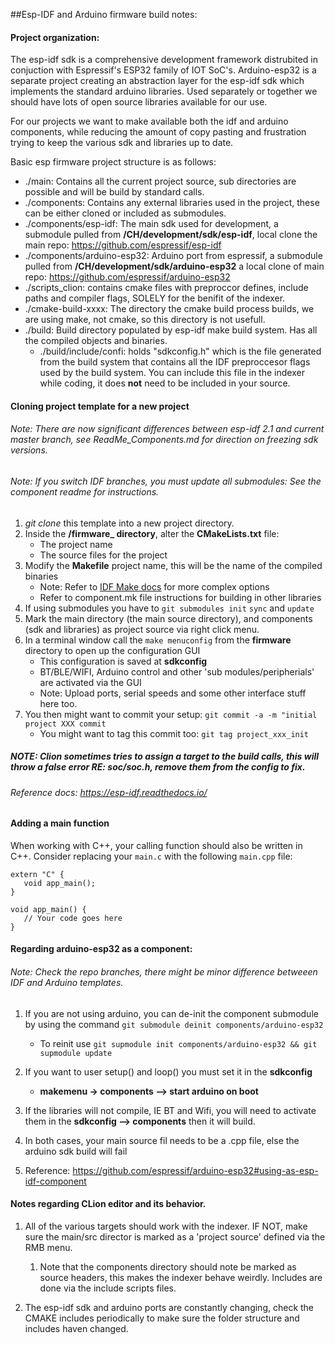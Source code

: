 ##Esp-IDF and Arduino firmware build notes:

#### Project organization:

The esp-idf sdk is a comprehensive development framework distrubited in conjuction with Espressif's 
ESP32 family of IOT SoC's. Arduino-esp32 is a separate project creating an abstraction layer for the esp-idf sdk 
which implements the standard arduino libraries.  Used separately or together we should have lots of open source
libraries available for our use.

For our projects we want to make available both the idf and arduino components, while reducing the amount of copy pasting and
frustration trying to keep the various sdk and libraries up to date.

Basic esp firmware project structure is as follows:
* ./main: Contains all the current project source, sub directories are possible and will be build by standard calls.
* ./components: Contains any external libraries used in the project, these can be either cloned or included as submodules.
* ./components/esp-idf: The main sdk used for development, a submodule pulled from **/CH/development/sdk/esp-idf**, local clone the main repo: https://github.com/espressif/esp-idf
* ./components/arduino-esp32: Arduino port from espressif, a submodule pulled from **/CH/development/sdk/arduino-esp32** a local clone of main repo: https://github.com/espressif/arduino-esp32
* ./scripts_clion: contains cmake files with preproccor defines, include paths and compiler flags, SOLELY for the benifit of the indexer.
* ./cmake-build-xxxx: The directory the cmake build process builds, we are using make, not cmake, so this directory is not usefull.
* ./build: Build directory populated by esp-idf make build system. Has all the compiled objects and binaries.
    * ./build/include/confi: holds "sdkconfig.h" which is the file generated from the build system that contains all the IDF preproccesor
     flags used by the build system.  You can include this file in the indexer while coding, it does **not** need to be included in your source.


#### Cloning project template for a new project

###### Note: There are now significant differences between esp-idf 2.1 and current master branch, see ReadMe_Components.md for direction on freezing sdk versions.

###### Note: If you switch IDF branches, you must update all submodules: See the component readme for instructions.

1) *git clone* this template into a new project directory.
2) Inside the **/firmware_ directory**, alter the **CMakeLists.txt** file:
    * The project name
    * The source files for the project
3) Modify the **Makefile** project name, this will be the name of the compiled binaries
    * Note: Refer to [IDF Make docs](https://esp-idf.readthedocs.io/en/v1.0/build_system.html) for more complex options
    * Refer to component.mk file instructions for building in other libraries
4) If using submodules you have to `git submodules init` `sync` and `update`
5) Mark the main directory (the main source directory), and components (sdk and libraries) as project source via right click menu.
3) In a terminal window call the `make menuconfig` from the **firmware** directory to open up the configuration GUI
    * This configuration is saved at **sdkconfig**
    * BT/BLE/WIFI, Arduino control and other 'sub modules/peripherials' are activated via the GUI
    * Note: Upload ports, serial speeds and some other interface stuff here too.
7) You then might want to commit your setup: ```git commit -a -m "initial project XXX commit```
    * You might want to tag this commit too: ```git tag project_xxx_init```
##### NOTE: Clion sometimes tries to assign a target to the build calls, this will throw a false error RE: soc/soc.h, remove them from the config to fix.


###### Reference docs: https://esp-idf.readthedocs.io/

#### Adding a main function

When working with C++, your calling function should also be written in C++.  Consider replacing your `main.c` with the following
`main.cpp` file:

```
extern "C" {
   void app_main();
}

void app_main() {
   // Your code goes here
}    
```


  
#### Regarding arduino-esp32 as a component:

###### Note: Check the repo branches, there might be minor difference betweeen IDF and Arduino templates.

1) If you are not using arduino, you can de-init the component submodule by using the command `git submodule deinit components/arduino-esp32` 
    * To reinit use `git supmodule init components/arduino-esp32 && git supmodule update`  

2) If you want to user setup() and loop() you must set it in the **sdkconfig**
    * __makemenu -> components --> start arduino on boot__
  
3) If the libraries will not compile, IE BT and Wifi, you will need
to activate them in the **sdkconfig --> components** then it will build.
  
4) In both cases, your main source fil needs to be a .cpp file, else the arduino sdk build will fail

4) Reference: https://github.com/espressif/arduino-esp32#using-as-esp-idf-component
  

#### Notes regarding CLion editor and its behavior.
1) All of the various targets should work with the indexer.  IF NOT, make sure the main/src director is marked as a 'project source'
defined via the RMB menu.
    1) Note that the components directory should note be marked as source headers, this makes the indexer behave weirdly.  Includes are
    done via the include scripts files.

2) The esp-idf sdk and arduino ports are constantly changing, check the CMAKE includes periodically to make sure the folder structure and includes haven changed.
